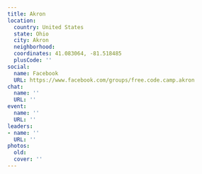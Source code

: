 ```yaml
---
title: Akron
location:
  country: United States
  state: Ohio
  city: Akron
  neighborhood: 
  coordinates: 41.083064, -81.518485
  plusCode: ''
social:
  name: Facebook
  URL: https://www.facebook.com/groups/free.code.camp.akron
chat:
  name: ''
  URL: ''
event:
  name: ''
  URL: ''
leaders:
- name: ''
  URL: ''
photos:
  old: 
  cover: ''
---
```

